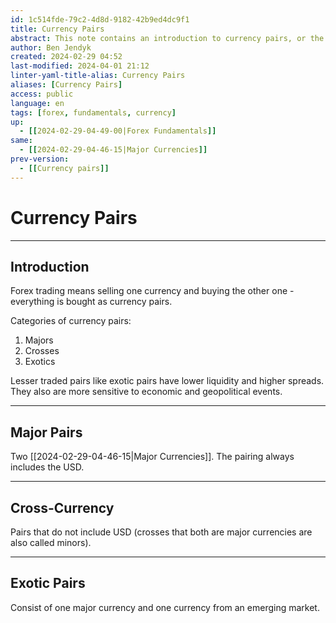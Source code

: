 ```yaml
---
id: 1c514fde-79c2-4d8d-9182-42b9ed4dc9f1
title: Currency Pairs
abstract: This note contains an introduction to currency pairs, or the line of thought to view currencies as dualism and a short overview of the categories such pairs are treated as (major, cross, exotic).
author: Ben Jendyk
created: 2024-02-29 04:52
last-modified: 2024-04-01 21:12
linter-yaml-title-alias: Currency Pairs
aliases: [Currency Pairs]
access: public
language: en
tags: [forex, fundamentals, currency] 
up:
  - [[2024-02-29-04-49-00|Forex Fundamentals]]
same:
  - [[2024-02-29-04-46-15|Major Currencies]]
prev-version:
  - [[Currency pairs]]
---
```


# Currency Pairs

--- 

## Introduction

Forex trading means selling one currency and buying the other one - everything is bought as currency pairs.

Categories of currency pairs:

1. Majors
2. Crosses
3. Exotics

Lesser traded pairs like exotic pairs have lower liquidity and higher spreads. They also are more sensitive to economic and geopolitical events.

--- 

## Major Pairs

Two [[2024-02-29-04-46-15|Major Currencies]]. The pairing always includes the USD.

--- 

## Cross-Currency

Pairs that do not include USD (crosses that both are major currencies are also called minors).

---

## Exotic Pairs

Consist of one major currency and one currency from an emerging market.
